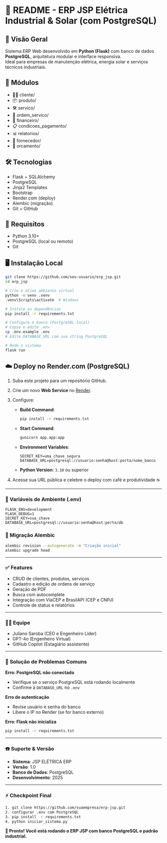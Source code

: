 # 📘 README - ERP JSP Elétrica Industrial & Solar (com PostgreSQL)

## 🚀 Visão Geral
Sistema ERP Web desenvolvido em **Python (Flask)** com banco de dados **PostgreSQL**, arquitetura modular e interface responsiva.  
Ideal para empresas de manutenção elétrica, energia solar e serviços técnicos industriais.

## 📁 Módulos
- 🧑‍💼 cliente/
- 📦 produto/
- 🛠️ servico/
- 📃 ordem_servico/
- 💸 financeiro/
- 📋 condicoes_pagamento/
- 📊 relatorios/
- 🤝 fornecedor/
- 🧮 orcamento/

## 🛠️ Tecnologias
- Flask + SQLAlchemy
- PostgreSQL
- Jinja2 Templates
- Bootstrap
- Render.com (deploy)
- Alembic (migração)
- Git + GitHub

## 🧩 Requisitos
- Python 3.10+
- PostgreSQL (local ou remoto)
- Git

## 🖥️ Instalação Local
```bash
git clone https://github.com/seu-usuario/erp_jsp.git
cd erp_jsp

# Crie e ative ambiente virtual
python -m venv .venv
.venv\Scripts\activate  # Windows

# Instale as dependências
pip install -r requirements.txt

# Configure o banco (PostgreSQL local)
# Copie e edite .env
cp .env.example .env
# Edite DATABASE_URL com sua string PostgreSQL

# Rode o sistema
flask run
```

## ☁️ Deploy no Render.com (PostgreSQL)
1. Suba este projeto para um repositório GitHub.
2. Crie um novo **Web Service** no [Render](https://render.com).
3. Configure:
   - **Build Command**:
     ```bash
     pip install -r requirements.txt
     ```
   - **Start Command**:
     ```bash
     gunicorn app.app:app
     ```
   - **Environment Variables**:
     ```env
     SECRET_KEY=uma_chave_segura
     DATABASE_URL=postgresql://usuario:senha@host:porta/nome_banco
     ```
   - **Python Version**: `3.10` ou superior

4. Acesse sua URL pública e celebre o deploy com café e produtividade ☕

---

### 🔐 Variáveis de Ambiente (.env)
```env
FLASK_ENV=development
FLASK_DEBUG=1
SECRET_KEY=sua_chave
DATABASE_URL=postgresql://usuario:senha@host:porta/db
```

### 🧪 Migração Alembic
```bash
alembic revision --autogenerate -m "Criação inicial"
alembic upgrade head
```

---

### ✅ Features
- CRUD de clientes, produtos, serviços
- Cadastro e edição de ordens de serviço
- Geração de PDF
- Busca com autocomplete
- Integração com ViaCEP e BrasilAPI (CEP e CNPJ)
- Controle de status e relatórios

---

### 👨‍💻 Equipe
- Juliano Saroba (CEO e Engenheiro Líder)
- GPT-4o (Engenheiro Virtual)
- GitHub Copilot (Estagiário assistente)

---

### 🐞 **Solução de Problemas Comuns**

**Erro: PostgreSQL não conectado**
- Verifique se o serviço PostgreSQL está rodando localmente
- Confirme a `DATABASE_URL` no `.env`

**Erro de autenticação**
- Revise usuário e senha do banco
- Libere o IP no Render (se for banco externo)

**Erro: Flask não inicializa**
```bash
pip install -r requirements.txt
```

---

### ☎️ Suporte & Versão

- **Sistema**: JSP ELÉTRICA ERP
- **Versão**: 1.0
- **Banco de Dados**: PostgreSQL
- **Desenvolvimento**: 2025

---

### ⚡ Checkpoint Final

```bash
1. git clone https://github.com/suaempresa/erp-jsp.git
2. configurar .env com PostgreSQL
3. pip install -r requirements.txt
4. python iniciar_sistema.py
```

**🎉 Pronto! Você está rodando o ERP JSP com banco PostgreSQL e padrão industrial.**
